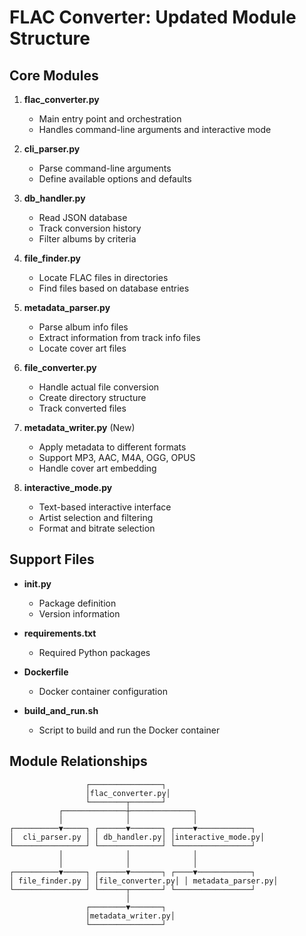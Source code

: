 # FLAC Converter: Updated Module Structure

## Core Modules

1. **flac_converter.py**
   - Main entry point and orchestration
   - Handles command-line arguments and interactive mode

2. **cli_parser.py**
   - Parse command-line arguments
   - Define available options and defaults

3. **db_handler.py**
   - Read JSON database
   - Track conversion history
   - Filter albums by criteria

4. **file_finder.py**
   - Locate FLAC files in directories
   - Find files based on database entries

5. **metadata_parser.py**
   - Parse album info files
   - Extract information from track info files
   - Locate cover art files

6. **file_converter.py**
   - Handle actual file conversion
   - Create directory structure
   - Track converted files

7. **metadata_writer.py** (New)
   - Apply metadata to different formats
   - Support MP3, AAC, M4A, OGG, OPUS
   - Handle cover art embedding

8. **interactive_mode.py**
   - Text-based interactive interface
   - Artist selection and filtering
   - Format and bitrate selection

## Support Files

- **__init__.py**
   - Package definition
   - Version information

- **requirements.txt**
   - Required Python packages

- **Dockerfile**
   - Docker container configuration

- **build_and_run.sh**
   - Script to build and run the Docker container

## Module Relationships

```
                 ┌────────────────┐
                 │flac_converter.py│
                 └────────┬───────┘
           ┌──────────────┼──────────────┐
           │              │              │
┌──────────▼─────┐ ┌──────▼───────┐ ┌────▼────────────┐
│  cli_parser.py │ │ db_handler.py│ │interactive_mode.py│
└────────────────┘ └──────────────┘ └─────────────────┘
           │              │              │
           │              │              │
┌──────────▼─────┐ ┌──────▼───────┐ ┌────▼────────────┐
│ file_finder.py │ │file_converter.py│ │ metadata_parser.py│
└────────────────┘ └──────┬───────┘ └─────────────────┘
                          │
                 ┌────────▼───────┐
                 │metadata_writer.py│
                 └────────────────┘
```
